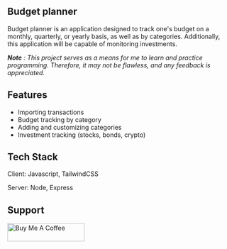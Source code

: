 ## Budget planner

Budget planner is an application designed to track one's budget on a monthly, quarterly, or yearly basis, as well as by categories. Additionally, this application will be capable of monitoring investments.

*__Note__ : This project serves as a means for me to learn and practice programming. Therefore, it may not be flawless, and any feedback is appreciated.*

## Features

- Importing transactions
- Budget tracking by category
- Adding and customizing categories
- Investment tracking (stocks, bonds, crypto)


## Tech Stack

Client: Javascript, TailwindCSS

Server: Node, Express

## Support
<a href="https://www.buymeacoffee.com/bisol" target="_blank"><img src="https://cdn.buymeacoffee.com/buttons/default-orange.png" alt="Buy Me A Coffee" height="41" width="174"></a>